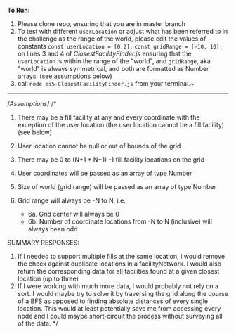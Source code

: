__To Run:__
1. Please clone repo, ensuring that you are in master branch 
2. To test with different ```userLocation``` or adjust what has been referred to in the challenge as the range of the world, please edit the values of constants
```const userLocation = [0,2];```
```const gridRange = [-10, 10];```
on lines 3 and 4 of *ClosestFacilityFinder.js* ensuring that the ```userLocation``` is within the range of the "world", and ```gridRange```, aka "world" is always symmetrical, and both are formatted as Number arrays. (see assumptions below)
3. call ```node es5-ClosestFacilityFinder.js``` from your terminal.~
***
/*Assumptions*/
/*
1. There may be a fill facility at any and every coordinate with the exception of the user location (the user location cannot be a fill facility) (see below)

2. User location cannot be null or out of bounds of the grid

3. There may be 0 to (N+1 * N+1) -1 fill facility locations on the grid

4. User coordinates will be passed as an array of type Number

5. Size of world (grid range) will be passed as an array of type Number

6. Grid range will always be -N to N, i.e.

    * 6a. Grid center will always be 0
    * 6b. Number of coordinate locations from -N to N (inclusive) will always been odd

SUMMARY RESPONSES:
1) If I needed to support multiple fills at the same location, I would remove the check against duplicate locations in a facilityNetwork. I would also return the corresponding data for all facilities found at a given closest location (up to three)
2) If I were working with much more data, I would probably not rely on a sort. I would maybe try to solve it by traversing the grid along the course of a BFS as opposed to finding absolute distances of every single location. This would at least potentially save me from accessing every node and I could maybe short-circuit the process without surveying all of the data.
*/
